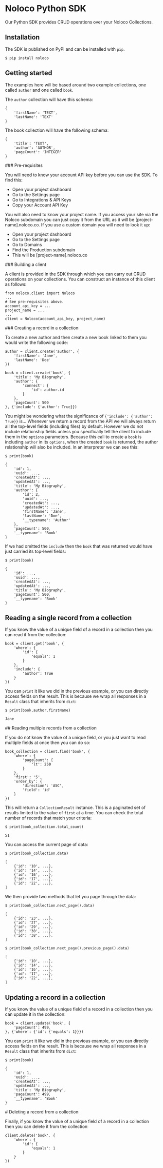 # Noloco Python SDK

Our Python SDK provides CRUD operations over your Noloco Collections.

## Installation

The SDK is published on PyPI and can be installed with `pip`.

```
$ pip install noloco
```

## Getting started

The examples here will be based around two example collections, one called `author` and one called `book`.

The `author` collection will have this schema:

```
{
    'firstName': 'TEXT',
    'lastName': 'TEXT'
}
```

The book collection will have the following schema:

```
{
    'title': 'TEXT',
    'author': 'AUTHOR',
    'pageCount': 'INTEGER'
}
```

### Pre-requisites

You will need to know your account API key before you can use the SDK. To find this:
- Open your project dashboard
- Go to the Settings page
- Go to Integrations & API Keys
- Copy your Account API Key

You will also need to know your project name. If you access your site via the Noloco subdomain you can just copy it from the URL as it will be [project-name].noloco.co. If you use a custom domain you will need to look it up:
- Open your project dashboard
- Go to the Settings page
- Go to Domains
- Find the Production subdomain
- This will be [project-name].noloco.co

### Building a client

A client is provided in the SDK through which you can carry out CRUD operations on your collections. You can construct an instance of this client as follows:

```
from noloco.client import Noloco
...
# See pre-requisites above.
account_api_key = ...
project_name = ...
...
client = Noloco(account_api_key, project_name)
```

### Creating a record in a collection

To create a new author and then create a new book linked to them you would write the following code:

```
author = client.create('author', {
    'firstName': 'Jane',
    'lastName': 'Doe'
})

book = client.create('book', {
    'title': 'My Biography',
    'author': {
        'connect': {
            'id': author.id
        }
    },
    'pageCount': 500
}, {'include': {'author': True}})
```

You might be wondering what the significance of `{'include': {'author': True}}` is... Whenever we return a record from the API we will always return all the top-level fields (including files) by default. However we do not include relationship fields unless you specifically tell the client to include them in the `options` parameters. Because this call to create a `book` is including `author` in its `options`, when the created `book` is returned, the author relationship will also be included. In an interpreter we can see this:

```
$ print(book)

{
    'id': 1,
    'uuid': ...,
    'createdAt': ...,
    'updatedAt': ...,
    'title': 'My Biography',
    'author': {
        'id': 2,
        'uuid': ...,
        'createdAt': ...,
        'updatedAt': ...,
        'firstName': 'Jane',
        'lastName': 'Doe',
        '__typename': 'Author'
    },
    'pageCount': 500,
    '__typename': 'Book'
}
```

If we had omitted the `include` then the `book` that was returned would have just carried its top-level fields:

```
$ print(book)

{
    'id': ...,
    'uuid': ...,
    'createdAt': ...,
    'updatedAt': ...,
    'title': 'My Biography',
    'pageCount': 500,
    '__typename': 'Book'
}
```

## Reading a single record from a collection

If you know the value of a unique field of a record in a collection then you can read it from the collection:

```
book = client.get('book', {
    'where': {
        'id': {
            'equals': 1
        }
    },
    'include': {
        'author': True
    }
})
```

You can `print` it like we did in the previous example, or you can directly access fields on the result. This is because we wrap all responses in a `Result` class that inherits from `dict`:

```
$ print(book.author.firstName)

Jane
```

## Reading multiple records from a collection

If you do not know the value of a unique field, or you just want to read multiple fields at once then you can do so:

```
book_collection = client.find('book', {
    'where': {
        'pageCount': {
            'lt': 250
        }
    },
    'first': '5',
    'order_by': {
        'direction': 'ASC',
        'field': 'id'
    }
})
```

This will return a `CollectionResult` instance. This is a paginated set of results limited to the value of `first` at a time. You can check the total number of records that match your criteria:

```
$ print(book_collection.total_count)

51
```

You can access the current page of data:

```
$ print(book_collection.data)

[
    {'id': '10', ...},
    {'id': '14', ...},
    {'id': '16', ...},
    {'id': '17', ...},
    {'id': '22', ...},
]
```

We then provide two methods that let you page through the data:

```
$ print(book_collection.next_page().data)

[
    {'id': '23', ...},
    {'id': '27', ...},
    {'id': '29', ...},
    {'id': '30', ...},
    {'id': '38', ...},
]

$ print(book_collection.next_page().previous_page().data)

[
    {'id': '10', ...},
    {'id': '14', ...},
    {'id': '16', ...},
    {'id': '17', ...},
    {'id': '22', ...},
]
```

## Updating a record in a collection

If you know the value of a unique field of a record in a collection then you can update it in the collection:

```
book = client.update('book', {
    'pageCount': 499,
}, {'where': {'id': {'equals': 1}}})
```

You can `print` it like we did in the previous example, or you can directly access fields on the result. This is because we wrap all responses in a `Result` class that inherits from `dict`:

```
$ print(book)

{
    'id': 1,
    'uuid': ...,
    'createdAt': ...,
    'updatedAt': ...,
    'title': 'My Biography',
    'pageCount': 499,
    '__typename': 'Book'
}
```

# Deleting a record from a collection

Finally, if you know the value of a unique field of a record in a collection then you can delete it from the collection:

```
client.delete('book', {
    'where': {
        'id': {
            'equals': 1
        }
    }
})
```
